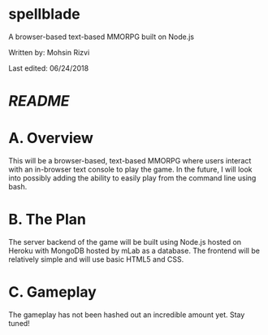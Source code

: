 # spellblade
A browser-based text-based MMORPG built on Node.js

Written by: Mohsin Rizvi

Last edited: 06/24/2018

# *README*

# A. Overview

This will be a browser-based, text-based MMORPG where users interact with 
an in-browser text console to play the game. In the future, I will look into 
possibly adding the ability to easily play from the command line using bash.

# B. The Plan

The server backend of the game will be built using Node.js hosted on 
Heroku with MongoDB hosted by mLab as a database. The frontend will be 
relatively simple and will use basic HTML5 and CSS.

# C. Gameplay

The gameplay has not been hashed out an incredible amount yet. Stay tuned!
